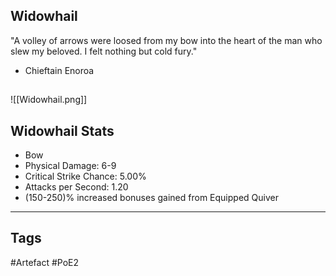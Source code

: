 ## Widowhail
"A volley of arrows were loosed
from my bow into the heart of
the man who slew my beloved.
I felt nothing but cold fury."
- Chieftain Enoroa
##
![[Widowhail.png]]
## Widowhail Stats
- Bow
- Physical Damage: 6-9
- Critical Strike Chance: 5.00%
- Attacks per Second: 1.20
- (150-250)% increased bonuses gained from Equipped Quiver


---
## Tags
#Artefact
#PoE2